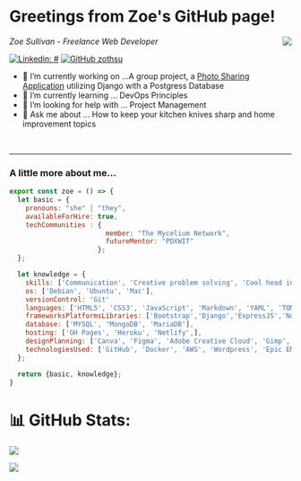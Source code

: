 <!-- 
**zothsu/zothsu** is a ✨ _special_ ✨ repository because its `README.md` (this file) appears on your GitHub profile. <img src="https://media.giphy.com/media/VgCDAzcKvsR6OM0uWg/giphy.gif" width="50"> 
-->

<h1>Greetings from Zoe's GitHub page!</h1>
<img align='right' src='https://media.giphy.com/media/L1R1tvI9svkIWwpVYr/giphy.gif'>
</p>

<p><em>Zoe Sullivan - Freelance Web Developer</em></p>


[![Linkedin: #](https://img.shields.io/badge/-zothsu-blue?style=flat-square&logo=Linkedin&logoColor=white&link=https://www.linkedin.com/in/zothsu/)](https://www.linkedin.com/in/zoetsullivan/)
[![GitHub zothsu](https://img.shields.io/github/followers/zothsu?label=follow&style=social)](https://github.com/zothsu)


- 🔭 I’m currently working on ...A group project, a [Photo Sharing Application](https://github.com/tomit4/django_with_postgres) utilizing Django with a Postgress Database
- 🌱 I’m currently learning ... DevOps Principles 
- 🤔 I’m looking for help with ... Project Management
- 💬 Ask me about ... How to keep your kitchen knives sharp and home improvement topics

 <br/> 
 
---

###  A little more about me...  

```js
export const zoe = () => {
  let basic = {
    pronouns: "she" | "they",
    availableForHire: true,
    techCommunities : {
                        member: "The Mycelium Network",
                        futureMentor: "PDXWIT"
                      };
  };

  let knowledge = {
    skills: ['Communication', 'Creative problem solving', 'Cool head in hot situations'],
    os: ['Debian', 'Ubuntu', 'Mac'],
    versionControl: 'Git'
    languages: ['HTML5', 'CSS3', 'JavaScript', 'Markdown', 'YAML', 'TOML', 'Python', 'Shell Script', 'Lua'],
    frameworksPlatformsLibraries: ['Bootstrap','Django','ExpressJS','Node.JS','Nodemon','NPM','React','','',],
    database: ['MYSQL', 'MongoDB', 'MariaDB'],
    hosting: ['GH Pages', 'Heroku', 'Netlify',],
    designPlanning: ['Canva', 'Figma', 'Adobe Creative Cloud', 'Gimp', 'InkScape', 'Trello']
    technologiesUsed: ['GitHub', 'Docker', 'AWS', 'Wordpress', 'Epic EMR'],
  };

  return {basic, knowledge};
}
```
# 📊 GitHub Stats:
![](https://github-readme-stats.vercel.app/api?username=zothsu&theme=dark&hide_border=false&include_all_commits=false&count_private=false)<br/>

![](https://github-readme-stats.vercel.app/api/top-langs/?username=zothsu&theme=dark&hide_border=false&include_all_commits=false&count_private=false&layout=compact)

